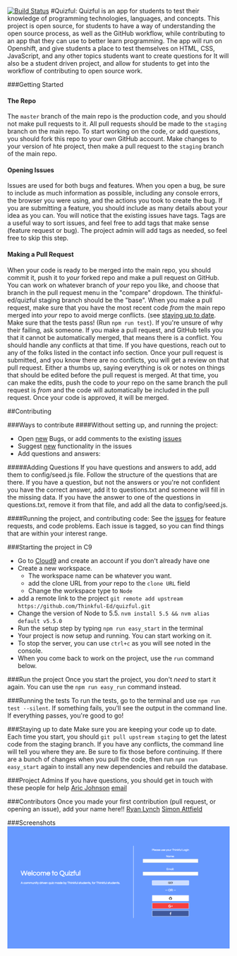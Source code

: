 [![Build Status](https://travis-ci.org/Thinkful-Ed/quizful.svg)](https://travis-ci.org/Thinkful-Ed/quizful)
#Quizful:
Quizful is an app for students to test their knowledge of programming technologies, languages, and concepts.
This project is open source, for students to have a way of understanding the open source process, as well as the GitHub workflow, while contributing to an app that they can use to better learn programming.
The app will run on Openshift, and give students a place to test themselves on HTML, CSS, JavaScript, and any other topics students want to create questions for
It will also be a student driven project, and allow for students to get into the workflow of contributing to open source work.

###Getting Started
#### The Repo
The `master` branch of the main repo is the production code, and you should not make pull requests to it. All pull requests should be made to the `staging` branch on the main repo.
To start working on the code, or add questions, you should fork this repo to your own GitHub account. Make changes to your version of hte project, then make a pull request to the `staging` branch of the main repo.

#### Opening Issues
Issues are used for both bugs and features. When you open a bug, be sure to include as much information as possible, including any console errors, the browser you were using, and the actions you took to create the bug.
If you are submitting a feature, you should include as many details about your idea as you can.
You will notice that the existing issues have tags. Tags are a useful way to sort issues, and feel free to add tags that make sense (feature request or bug). The project admin will add tags as needed, so feel free to skip this step.

#### Making a Pull Request
When your code is ready to be merged into the main repo, you should commit it, push it to _your_ forked repo and make a pull request on GitHub. You can work on whatever branch of _your_ repo you like, and choose that branch in the pull request menu in the "compare" dropdown. The thinkful-ed/quizful staging branch should be the "base".
When you make a pull request, make sure that you have the most recent code _from_ the main repo merged into _your_ repo to avoid merge conflicts. (see [staying up to date](#staying-up-to-date).
Make sure that the tests pass! (Run `npm run test`). If you're unsure of why their failing, ask someone.
If you make a pull request, and GitHub tells you that it cannot be automatically merged, that means there is a conflict. You should handle any conflicts at that time. If you have questions, reach out to any of the folks listed in the contact info section.
Once your pull request is submitted, and you know there are no conflicts, you will get a review on that pull request. Either a thumbs up, saying everything is ok or notes on things that should be edited before the pull request is merged. At that time, you can make the edits, push the code to _your_ repo on the same branch the pull request is _from_ and the code will automatically be included in the pull request.
Once your code is approved, it will be merged.

##Contributing

###Ways to contribute
####Without setting up, and running the project:
- Open [new](https://github.com/Thinkful-Ed/quizful/issues/new) Bugs, or add comments to the existing [issues](https://github.com/thinkful-ed/quizful/issues)
- Suggest [new](https://github.com/Thinkful-Ed/quizful/issues/new) functionality in the issues
- Add questions and answers:

#####Adding Questions
If you have questions and answers to add, add them to config/seed.js file. Follow the structure of the questions that are there.
If you have a question, but not the answers or you're not confident you have the correct answer, add it to questions.txt and someone will fill in the missing data.
If you have the answer to one of the questions in questions.txt, remove it from that file, and add all the data to config/seed.js.

####Running the project, and contributing code:
See the [issues](https://github.com/thinkful-ed/quizful/issues) for feature requests, and code problems. Each issue is tagged, so you can find things that are within your interest range.

###Starting the project in C9
- Go to [Cloud9](https://c9.io) and create an account if you don't already have one
- Create a new workspace.  
    - The workspace name can be whatever you want.
    -  add the clone URL from _your_ repo to the `clone URL` field
    -  Change the workspace type to `Node`
- add a remote link to the project `git remote add upstream https://github.com/Thinkful-Ed/quizful.git`
- Change the version of Node to 5.5. `nvm install 5.5 && nvm alias default v5.5.0 `
- Run the setup step by typing `npm run easy_start` in the terminal
- Your project is now setup and running. You can start working on it.
- To stop the server, you can use `ctrl+c` as you will see noted in the console.
- When you come back to work on the project, use the `run` command below.

###Run the project
Once you start the project, you don't _need_ to start it again.
You can use the `npm run easy_run` command instead.

###Running the tests
To run the tests, go to the terminal and use `npm run test --silent`. If something fails, you'll see the output in the command line. If everything passes, you're good to go!

###Staying up to date
Make sure you are keeping your code up to date.
Each time you start, you should `git pull upstream staging` to get the latest code from the staging branch.
If you have any conflicts, the command line will tell you where they are. Be sure to fix those before continuing.
If there are a bunch of changes when you pull the code, then run `npm run easy_start` again to install any new dependencies and rebuild the database.

###Project Admins
If you have questions, you should get in touch with these people for help
[Aric Johnson](https://github.com/aric87) [email](mailto:aric@thinkful.com)


###Contributors
Once you made your first contribution (pull request, or opening an issue), add your name here!!
[Ryan Lynch](https://github.com/shiftyp)
[Simon Attfield](https://github.com/OoogleBoogle)

###Screenshots
![Login Page](screenshots/login-page.png?raw=true "Login Page")
